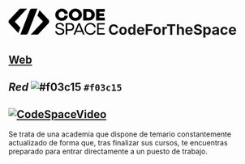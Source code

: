 # ![Logo](/Logo.png "Logotipo") CodeForTheSpace


[Web](http://www.codespaceacademy.com/)
---
<em>Red</em>
![#f03c15](https://placehold.co/15x15/f03c15/f03c15.png) `#f03c15`
---
[![CodeSpaceVideo](http://img.youtube.com/vi/2C04FxTANpA/0.jpg)](http://www.youtube.com/watch?v=2C04FxTANpA)
---
Se trata de una academia que dispone de temario constantemente actualizado de forma que, tras finalizar sus cursos, te encuentras preparado para entrar directamente a un puesto de trabajo.
